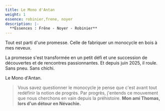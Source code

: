 ```yaml
---
title: Le Mono d'Antan
weight: 1
essence: robinier,frene, noyer
description: |-
  **Essences : Frêne - Noyer - Robinier**
---
```


Tout est parti d'une promesse. Celle de fabriquer un monocycle en bois à mes neveux.

La promesse s'est transformée en un petit défi et une succession de découvertes et de rencontres passionnantes.
Et depuis juin 2025, il roule. Sans pneu. Sans chichi.

Le Mono d'Antan.

> Vous savez questionner le monocycle je pense que c'est avant tout redéfinir la notion de progrès.
> Par progrès, j'entends ce mouvement que nous cherchons en vain depuis la préhistoire.
> **Mon ami Thomas, lors d'un détour en Névachie.**
